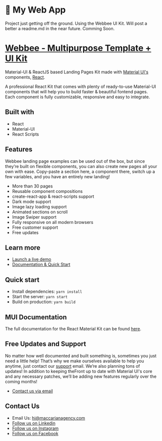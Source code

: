 # 🚀 My Web App

Project just getting off the ground. Using the Webbee UI Kit. Will post a better a readme.md in the near future. Comming Soon.

# [Webbee - Multipurpose Template + UI Kit](https://webbee.maccarianagency.com/)

Material-UI & ReactJS based Landing Pages Kit made with [Material UI's](https://material-ui.com/?ref=maccarian-agency) components, [React](https://reactjs.org/?ref=maccarian-agency).

A professional React Kit that comes with plenty of ready-to-use Material-UI components that will help you to build faster & beautiful fontend pages. Each component is fully customizable, responsive and easy to integrate.

## Built with

- React
- Material-UI
- React Scripts

## Features

Webbee landing page examples can be used out of the box, but since they’re built on flexible components, you can also create new pages all your own with ease. Copy-paste a section here, a component there, switch up a few variables, and you have an entirely new landing!

- More than 30 pages
- Reusable component compositions
- create-react-app & react-scripts support
- Dark mode support
- Image lazy loading support
- Animated sections on scroll
- Image Swiper support
- Fully responsive on all modern browsers
- Free customer support
- Free updates

## Learn more

- [Launch a live demo](https://webbee.maccarianagency.com)
- [Documentation & Quick Start](https://webbee.maccarianagency.com/docs-introduction)

## Quick start

- Install dependencies: `yarn install`
- Start the server: `yarn start`
- Build on production: `yarn build`

## MUI Documentation

The full documentation for the React Material Kit can be found [here](https://next.material-ui.com?ref=maccarian-agency).

## Free Updates and Support

No matter how well documented and built something is, sometimes you just need a little help! That’s why we make ourselves available to help you anytime, just contact our [support](hi@maccarianagency.com) email. We’re also planning tons of updates! In addition to keeping theFront up to date with Material UI's core and any necessary patches, we’ll be adding new features regularly over the coming months!

- [Contact us via email](hi@maccarianagency.com)

## Contact Us

- Email Us: hi@maccarianagency.com
- [Follow us on Linkedin](https://www.linkedin.com/company/maccarian)
- [Follow us on Instagram](https://www.instagram.com/maccarian/)
- [Follow us on Facebook](https://facebook.com/maccarian.agency/)

